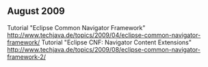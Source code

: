 
August 2009
-----------
Tutorial "Eclipse Common Navigator Framework"
http://www.techjava.de/topics/2009/04/eclipse-common-navigator-framework/
Tutorial "Eclipse CNF: Navigator Content Extensions"
http://www.techjava.de/topics/2009/08/eclipse-common-navigator-framework-2/